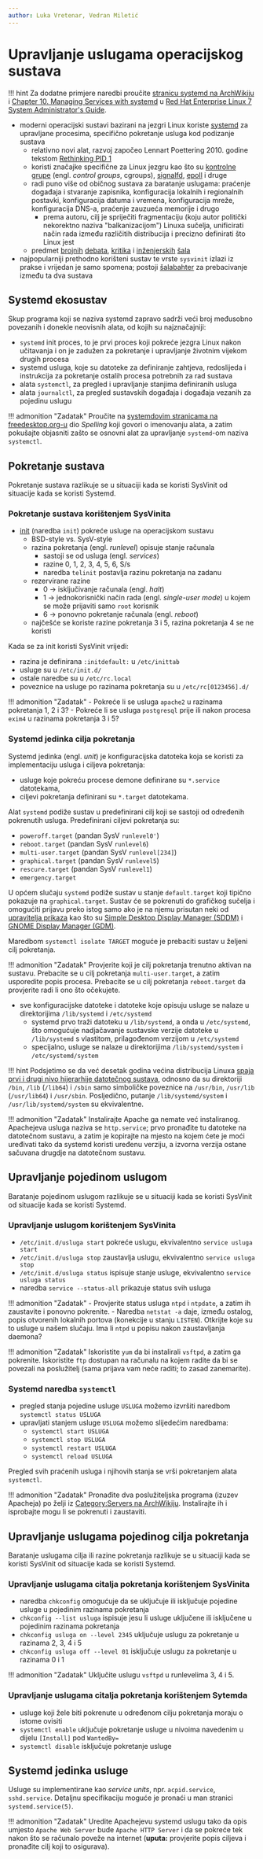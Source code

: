 ```yaml
---
author: Luka Vretenar, Vedran Miletić
---
```


# Upravljanje uslugama operacijskog sustava

!!! hint
    Za dodatne primjere naredbi proučite [stranicu systemd na ArchWikiju](https://wiki.archlinux.org/title/Systemd) i [Chapter 10. Managing Services with systemd](https://access.redhat.com/documentation/en-us/red_hat_enterprise_linux/7/html/system_administrators_guide/chap-managing_services_with_systemd) u [Red Hat Enterprise Linux 7 System Administrator's Guide](https://access.redhat.com/documentation/en-us/red_hat_enterprise_linux/7/html/system_administrators_guide/index).

- moderni operacijski sustavi bazirani na jezgri Linux koriste [systemd](https://systemd.io/) za upravljane procesima, specifično pokretanje usluga kod podizanje sustava
    - relativno novi alat, razvoj započeo Lennart Poettering 2010. godine tekstom [Rethinking PID 1](https://0pointer.de/blog/projects/systemd.html)
    - koristi značajke specifične za Linux jezgru kao što su [kontrolne grupe](https://en.wikipedia.org/wiki/Cgroups) (engl. *control groups*, cgroups), [signalfd](https://en.wikipedia.org/wiki/Event_loop), [epoll](https://en.wikipedia.org/wiki/Epoll) i druge
    - radi puno više od običnog sustava za baratanje uslugama: praćenje događaja i stvaranje zapisnika, konfiguracija lokalnih i regionalnih postavki, konfiguracija datuma i vremena, konfiguracija mreže, konfiguracija DNS-a, praćenje zauzueća memorije i drugo
        - prema autoru, cilj je spriječiti fragmentaciju (koju autor politički nekorektno naziva "balkanizacijom") Linuxa sučelja, unificirati način rada između različitih distribucija i precizno definirati što Linux jest
    - predmet [brojnih](https://www.zdnet.com/article/linus-torvalds-and-others-on-linuxs-systemd/) [debata](https://wiki.debian.org/Debate/initsystem/systemd), [kritika](https://ewontfix.com/14/) i [inženjerskih](https://web.archive.org/web/20150101045521/https://plus.google.com/+LennartPoetteringTheOneAndOnly/posts/VUzeRLf5g5m) [šala](https://desuarchive.org/g/thread/44805517)
- najpopularniji prethodno korišteni sustav te vrste `sysvinit` izlazi iz prakse i vrijedan je samo spomena; postoji [šalabahter](https://fedoraproject.org/wiki/SysVinit_to_Systemd_Cheatsheet) za prebacivanje između ta dva sustava

## Systemd ekosustav

Skup programa koji se naziva systemd zapravo sadrži veći broj međusobno povezanih i donekle neovisnih alata, od kojih su najznačajniji:

- `systemd` init proces, to je prvi proces koji pokreće jezgra Linux nakon učitavanja i on je zadužen za pokretanje i upravljanje životnim vijekom drugih procesa
- systemd usluga, koje su datoteke za definiranje zahtjeva, redoslijeda i instrukcija za pokretanje ostalih procesa potrebnih za rad sustava
- alata `systemctl`, za pregled i upravljanje stanjima definiranih usluga
- alata `journalctl`, za pregled sustavskih događaja i događaja vezanih za pojedinu uslugu

!!! admonition "Zadatak"
    Proučite na [systemdovim stranicama na freedesktop.org-u](https://www.freedesktop.org/wiki/Software/systemd/) dio *Spelling* koji govori o imenovanju alata, a zatim pokušajte objasniti zašto se osnovni alat za upravljanje `systemd`-om naziva `systemctl`.

## Pokretanje sustava

Pokretanje sustava razlikuje se u situaciji kada se koristi SysVinit od situacije kada se koristi Systemd.

### Pokretanje sustava korištenjem SysVinita

- [init](https://en.wikipedia.org/wiki/Init) (naredba `init`) pokreće usluge na operacijskom sustavu
    - BSD-style vs. SysV-style
    - razina pokretanja (engl. *runlevel*) opisuje stanje računala
        - sastoji se od usluga (engl. *services*)
        - razine 0, 1, 2, 3, 4, 5, 6, S/s
        - naredba `telinit` postavlja razinu pokretanja na zadanu
    - rezervirane razine
        - 0 -> isključivanje računala (engl. *halt*)
        - 1 -> jednokorisnički način rada (engl. *single-user mode*) u kojem se može prijaviti samo `root` korisnik
        - 6 -> ponovno pokretanje računala (engl. *reboot*)
    - najčešće se koriste razine pokretanja 3 i 5, razina pokretanja 4 se ne koristi

Kada se za init koristi SysVinit vrijedi:

- razina je definirana `:initdefault:` u `/etc/inittab`
- usluge su u `/etc/init.d/`
- ostale naredbe su u `/etc/rc.local`
- poveznice na usluge po razinama pokretanja su u `/etc/rc[0123456].d/`

!!! admonition "Zadatak"
    - Pokreće li se usluga `apache2` u razinama pokretanja 1, 2 i 3?
    - Pokreće li se usluga `postgresql` prije ili nakon procesa `exim4` u razinama pokretanja 3 i 5?

### Systemd jedinka cilja pokretanja

Systemd jedinka (engl. *unit*) je konfiguracijska datoteka koja se koristi za implementaciju usluga i ciljeva pokretanja:

- usluge koje pokreću procese demone definirane su `*.service` datotekama,
- ciljevi pokretanja definirani su `*.target` datotekama.

Alat `systemd` podiže sustav u predefinirani cilj koji se sastoji od određenih pokrenutih usluga. Predefinirani ciljevi pokretanja su:

- `poweroff.target` (pandan SysV `runlevel0'`)
- `reboot.target` (pandan SysV `runlevel6`)
- `multi-user.target` (pandan SysV `runlevel[234]`)
- `graphical.target` (pandan SysV `runlevel5`)
- `rescure.target` (pandan SysV `runlevel1`)
- `emergency.target`

U općem slučaju `systemd` podiže sustav u stanje `default.target` koji tipično pokazuje na `graphical.target`. Sustav će se pokrenuti do grafičkog sučelja i omogućiti prijavu preko istog samo ako je na njemu prisutan neki od [upravitelja prikaza](https://en.wikipedia.org/wiki/X_display_manager) kao što su [Simple Desktop Display Manager (SDDM)](https://en.wikipedia.org/wiki/Simple_Desktop_Display_Manager) i [GNOME Display Manager (GDM)](https://en.wikipedia.org/wiki/GNOME_Display_Manager).

Maredbom `systemctl isolate TARGET` moguće je prebaciti sustav u željeni cilj pokretanja.

!!! admonition "Zadatak"
    Provjerite koji je cilj pokretanja trenutno aktivan na sustavu. Prebacite se u cilj pokretanja `multi-user.target`, a zatim usporedite popis procesa. Prebacite se u cilj pokretanja `reboot.target` da provjerite radi li ono što očekujete.

- sve konfiguracijske datoteke i datoteke koje opisuju usluge se nalaze u direktorijima `/lib/systemd` i `/etc/systemd`
    - systemd prvo traži datoteku u `/lib/systemd`, a onda u `/etc/systemd`, što omogućuje nadjačavanje sustavske verzije datoteke u `/lib/systemd` s vlastitom, prilagođenom verzijom u `/etc/systemd`
    - specijalno, usluge se nalaze u direktorijima `/lib/systemd/system` i `/etc/systemd/system`

!!! hint
    Podsjetimo se da već desetak godina većina distribucija Linuxa [spaja prvi i drugi nivo hijerarhije datotečnog sustava](https://www.freedesktop.org/wiki/Software/systemd/TheCaseForTheUsrMerge/), odnosno da su direktoriji `/bin`, `/lib` (`/lib64`) i `/sbin` samo simboličke poveznice na `/usr/bin`, `/usr/lib` (`/usr/lib64`) i `/usr/sbin`. Posljedično, putanje `/lib/systemd/system` i `/usr/lib/systemd/system` su ekvivalentne.

!!! admonition "Zadatak"
    Instalirajte Apache ga nemate već instaliranog. Apachejeva usluga naziva se `http.service`; prvo pronađite tu datoteke na datotečnom sustavu, a zatim je kopirajte na mjesto na kojem ćete je moći uređivati tako da systemd koristi uređenu verziju, a izvorna verzija ostane sačuvana drugdje na datotečnom sustavu.

## Upravljanje pojedinom uslugom

Baratanje pojedinom uslugom razlikuje se u situaciji kada se koristi SysVinit od situacije kada se koristi Systemd.

### Upravljanje uslugom korištenjem SysVinita

- `/etc/init.d/usluga start` pokreće uslugu, ekvivalentno `service usluga start`
- `/etc/init.d/usluga stop` zaustavlja uslugu, ekvivalentno `service usluga stop`
- `/etc/init.d/usluga status` ispisuje stanje usluge, ekvivalentno `service usluga status`
- naredba `service --status-all` prikazuje status svih usluga

!!! admonition "Zadatak"
    - Provjerite status usluga `ntpd` i `ntpdate`, a zatim ih zaustavite i ponovno pokrenite.
    - Naredba `netstat -a` daje, između ostalog, popis otvorenih lokalnih portova (konekcije u stanju `LISTEN`). Otkrijte koje su to usluge u našem slučaju. Ima li `ntpd` u popisu nakon zaustavljanja daemona?

!!! admonition "Zadatak"
    Iskoristite `yum` da bi instalirali `vsftpd`, a zatim ga pokrenite. Iskoristite `ftp` dostupan na računalu na kojem radite da bi se povezali na poslužitelj (sama prijava vam neće raditi; to zasad zanemarite).

### Systemd naredba `systemctl`

- pregled stanja pojedine usluge `USLUGA` možemo izvršiti naredbom `systemctl status USLUGA`
- upravljati stanjem usluge `USLUGA` možemo slijedećim naredbama:
    - `systemctl start USLUGA`
    - `systemctl stop USLUGA`
    - `systemctl restart USLUGA`
    - `systemctl reload USLUGA`

Pregled svih praćenih usluga i njihovih stanja se vrši pokretanjem alata `systemctl`.

!!! admonition "Zadatak"
    Pronađite dva poslužiteljska programa (izuzev Apacheja) po želji iz [Category:Servers na ArchWikiju](https://wiki.archlinux.org/title/Category:Servers). Instalirajte ih i isprobajte mogu li se pokrenuti i zaustaviti.

## Upravljanje uslugama pojedinog cilja pokretanja

Baratanje uslugama cilja ili razine pokretanja razlikuje se u situaciji kada se koristi SysVinit od situacije kada se koristi Systemd.

### Upravljanje uslugama citalja pokretanja korištenjem SysVinita

- naredba `chkconfig` omogućuje da se uključuje ili isključuje pojedine usluge u pojedinim razinama pokretanja
- `chkconfig --list usluga` ispisuje jesu li usluge uključene ili isključene u pojedinim razinama pokretanja
- `chkconfig usluga on --level 2345` uključuje uslugu za pokretanje u razinama 2, 3, 4 i 5
- `chkconfig usluga off --level 01` isključuje uslugu za pokretanje u razinama 0 i 1

!!! admonition "Zadatak"
    Uključite uslugu `vsftpd` u runlevelima 3, 4 i 5.

### Upravljanje uslugama citalja pokretanja korištenjem Sytemda

- usluge koji žele biti pokrenute u određenom cilju pokretanja moraju o istome ovisiti
- `systemctl enable` uključuje pokretanje usluge u nivoima navedenim u dijelu `[Install]` pod `WantedBy=`
- `systemctl disable` isključuje pokretanje usluge

## Systemd jedinka usluge

Usluge su implementirane kao *service units*, npr. `acpid.service`, `sshd.service`. Detaljnu specifikaciju moguće je pronaći u man stranici `systemd.service(5)`.

!!! admonition "Zadatak"
    Uredite Apachejevu systemd uslugu tako da opis umjesto `Apache Web Server` bude `Apache HTTP Server` i da se pokreće tek nakon što se računalo poveže na internet (**uputa:** provjerite popis ciljeva i pronađite cilj koji to osigurava).
